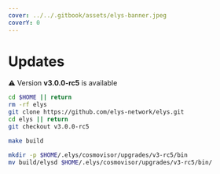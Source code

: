 ```yaml
---
cover: ../../.gitbook/assets/elys-banner.jpeg
coverY: 0
---
```


# Updates

⚠️ Version **v3.0.0-rc5** is available

```bash
cd $HOME || return
rm -rf elys
git clone https://github.com/elys-network/elys.git
cd elys || return
git checkout v3.0.0-rc5

make build

mkdir -p $HOME/.elys/cosmovisor/upgrades/v3-rc5/bin
mv build/elysd $HOME/.elys/cosmovisor/upgrades/v3-rc5/bin/
```
